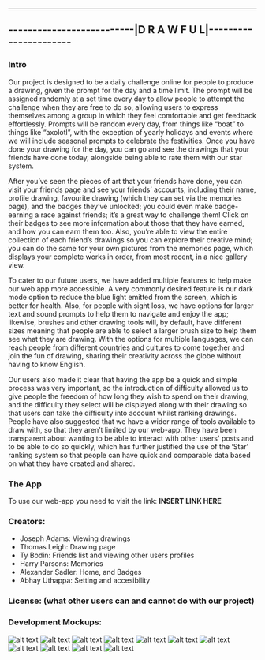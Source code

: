 -------------------------------------------------------------------------
--------------------------|**D  R  A  W  F  U  L**|----------------------
-------------------------------------------------------------------------

### Intro
Our project is designed to be a daily challenge online for people to produce a drawing, given the prompt for the day and a time limit. The prompt will be assigned randomly at a set time every day to allow people to attempt the challenge when they are free to do so, allowing users to express themselves among a group in which they feel comfortable and get feedback effortlessly. Prompts will be random every day, from things like “boat” to things like “axolotl”, with the exception of yearly holidays and events where we will include seasonal prompts to celebrate
the festivities. Once you have done your drawing for the day, you can go and see the drawings that your friends have done today, alongside being able to rate them with our star system.

After you’ve seen the pieces of art that your friends have done, you can visit your friends page and see your friends’ accounts, including their name, profile drawing, favourite drawing (which they can set via the memories page), and the badges they’ve unlocked; you could even make
badge-earning a race against friends; it’s a great way to challenge them! Click on their badges to see more information about those that they have earned, and how you can earn them too. Also, you’re able to view the entire collection of each friend’s drawings so you can explore their creative mind; you can do the same for your own pictures from the memories page, which displays your complete works in order, from most recent, in a nice gallery view.

To cater to our future users, we have added multiple features to help make our web app more accessible. A very commonly desired feature is our dark mode option to reduce the blue light emitted from the screen, which is better for health. Also, for people with sight loss, we have
options for larger text and sound prompts to help them to navigate and enjoy the app; likewise, brushes and other drawing tools will, by default, have different sizes meaning that people are
able to select a larger brush size to help them see what they are drawing. With the options for multiple languages, we can reach people from different countries and cultures to come together and join the fun of drawing, sharing their creativity across the globe without having to know English.

Our users also made it clear that having the app be a quick and simple process was very important, so the introduction of difficulty allowed us to give people the freedom of how long they wish to spend on their drawing, and the difficulty they select will be displayed along with their drawing so that users can take the difficulty into account whilst ranking drawings. People have also suggested that we have a wider range of tools available to draw with, so that they aren’t limited by our web-app. They have been transparent about wanting to be able to interact with other users' posts and to be able to do so quickly, which has further justified the use of the ‘Star’ ranking system so that people can have quick and comparable data based on what they have created and shared.


### The App
To use our web-app you need to visit the link:
**INSERT LINK HERE**



### Creators:
- Joseph Adams: Viewing drawings
- Thomas Leigh: Drawing page
- Ty Bodin: Friends list and viewing other users profiles
- Harry Parsons: Memories
- Alexander Sadler: Home, and Badges
- Abhay Uthappa: Setting and accesibility



### License: (what other users can and cannot do with our project)




### Development Mockups:
![alt text](https://git.cs.bham.ac.uk/team-projects-2022-23/team40-22/-/blob/main/Mockup/AccessibilitySettings-MU.png)
![alt text](https://git.cs.bham.ac.uk/team-projects-2022-23/team40-22/-/blob/main/Mockup/Badges-MU.png)
![alt text](https://git.cs.bham.ac.uk/team-projects-2022-23/team40-22/-/blob/main/Mockup/DarkModeAccountSettings-MU.png)
![alt text](https://git.cs.bham.ac.uk/team-projects-2022-23/team40-22/-/blob/main/Mockup/DrawingPage-MU.png)
![alt text](https://git.cs.bham.ac.uk/team-projects-2022-23/team40-22/-/blob/main/Mockup/FriendRequests-MU.png)
![alt text](https://git.cs.bham.ac.uk/team-projects-2022-23/team40-22/-/blob/main/Mockup/FriendsDrawing-MU.png)
![alt text](https://git.cs.bham.ac.uk/team-projects-2022-23/team40-22/-/blob/main/Mockup/FriendsProfile-MU.png)
![alt text](https://git.cs.bham.ac.uk/team-projects-2022-23/team40-22/-/blob/main/Mockup/MainMenu-MU.png)
![alt text](https://git.cs.bham.ac.uk/team-projects-2022-23/team40-22/-/blob/main/Mockup/MemoriesPage-MU.png)
![alt text](https://git.cs.bham.ac.uk/team-projects-2022-23/team40-22/-/blob/main/Mockup/MutualFriends-MU.png)
![alt text](https://git.cs.bham.ac.uk/team-projects-2022-23/team40-22/-/blob/main/Mockup/ProfileDrawing-MU.png)